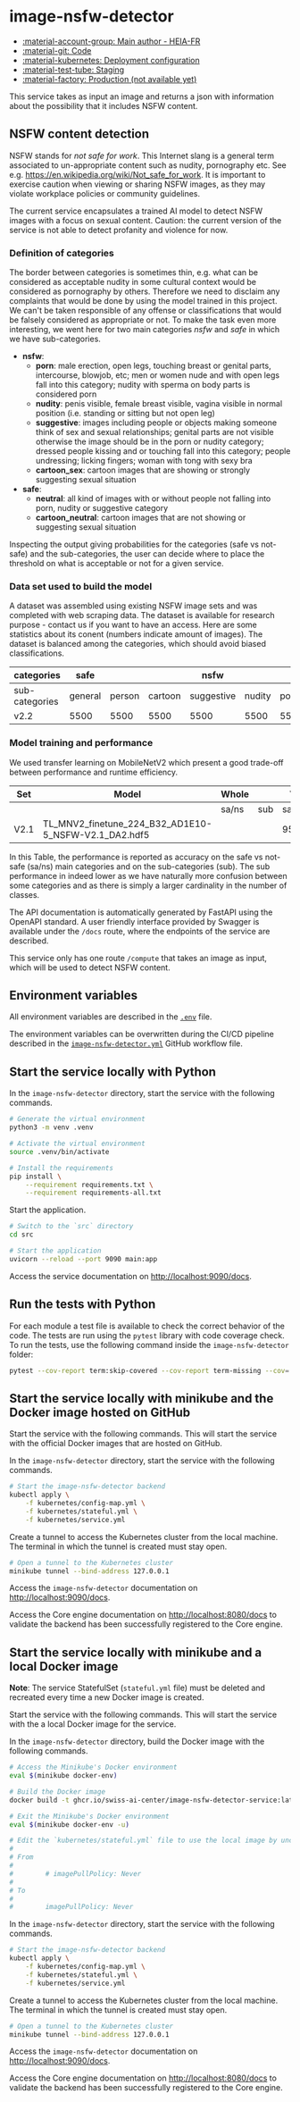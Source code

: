 # image-nsfw-detector

- [:material-account-group: Main author - HEIA-FR](https://www.hes-so.ch/swiss-ai-center/equipe)
- [:material-git: Code](https://github.com/swiss-ai-center/image-nsfw-detector-service)
- [:material-kubernetes: Deployment configuration](https://github.com/swiss-ai-center/image-nsfw-detector-service/tree/main/kubernetes)
- [:material-test-tube: Staging](https://image-nsfw-detector-swiss-ai-center.kube.isc.heia-fr.ch)
- [:material-factory: Production (not available yet)](https://image-nsfw-detector.swiss-ai-center.ch)

This service takes as input an image and returns a json with information about the possibility that it includes NSFW content.

## NSFW content detection

NSFW stands for *not safe for work*. This Internet slang is a general term associated to un-appropriate content such as nudity, pornography etc. See e.g. https://en.wikipedia.org/wiki/Not_safe_for_work. It is important to exercise caution when viewing or sharing NSFW images, as they may violate workplace policies or community guidelines.

The current service encapsulates a trained AI model to detect NSFW images with a focus on sexual content. Caution: the current version of the service is not able to detect profanity and violence for now.

### Definition of categories

The border between categories is sometimes thin, e.g. what can be 
considered as acceptable nudity in some cultural context would be considered as 
pornography by others. Therefore we need to disclaim any complaints that would
be done by using the model trained in this project. We can't be taken responsible
of any offense or classifications that would be falsely considered as appropriate 
or not. To make the task even more interesting, we went here for two main 
categories *nsfw* and *safe* in which we have sub-categories.

- **nsfw**:
  - **porn**: male erection, open legs, touching breast or genital parts, 
  intercourse, blowjob, etc; men or women nude and with open legs fall into
  this category; nudity with sperma on body parts is considered porn
  - **nudity**: penis visible, female breast visible, vagina visible in 
  normal position (i.e. standing or sitting but not open leg)
  - **suggestive**: images including people or objects making someone think 
  of sex and sexual relationships; genital parts are not visible otherwise
  the image should be in the porn or nudity category; dressed people kissing 
  and or touching fall into this category; people undressing; licking 
  fingers; woman with tong with sexy bra
  - **cartoon_sex**: cartoon images that are showing or strongly 
  suggesting sexual situation
- **safe**:
  - **neutral**: all kind of images with or without people not falling 
  into porn, nudity or suggestive category
  - **cartoon_neutral**: cartoon images that are not showing or  
  suggesting sexual situation

Inspecting the output giving probabilities for the categories (safe vs not-safe) and
the sub-categories, the user can decide where to place the threshold on what is 
acceptable or not for a given service.

### Data set used to build the model

A dataset was assembled using existing NSFW image sets and was completed with web scraping data.
The dataset is available for research purpose - contact us if you want to have an access. Here
are some statistics about its conent (numbers indicate amount of images). The dataset is balanced among
the categories, which should avoid biased classifications.

| categories     | safe    |        |         | nsfw       |        |      |         | total   |       |       |
|----------------|---------|--------|---------|------------|--------|------|---------|---------|-------|-------|
| sub-categories | general | person | cartoon | suggestive | nudity | porn | cartoon | safe    | nsfw  | all   |
| v2.2           | 5500    | 5500   | 5500    | 5500       | 5500   | 5500 | 5500    | 16500   | 22000 | 38500 |

### Model training and performance

We used transfer learning on MobileNetV2 which present a good trade-off between performance and runtime efficiency.

| Set  | Model                                                   | Whole |       | Val   |       | Test  |       |
|------|---------------------------------------------------------|-------|-------|-------|-------|-------|-------|
|      |                                                         | sa/ns | sub   | sa/ns | sub   | sa/ns | sub   |
| V2.1 | TL_MNV2_finetune_224_B32_AD1E10-5_NSFW-V2.1_DA2.hdf5    |       |       | 95.7% | 85.1% | 95.7% | 86.1% |

In this Table, the performance is reported as accuracy on the safe vs not-safe (sa/ns) main categories and
on the sub-categories (sub). The sub performance in indeed lower as we have naturally more confusion between
some categories and as there is simply a larger cardinality in the number of classes.

The API documentation is automatically generated by FastAPI using the OpenAPI
standard. A user friendly interface provided by Swagger is available under the
`/docs` route, where the endpoints of the service are described.

This service only has one route `/compute` that takes an image as input, which will be used to detect NSFW content.

## Environment variables

All environment variables are described in the
[`.env`](https://github.com/swiss-ai-center/image-nsfw-detector/blob/main/.env) file.

The environment variables can be overwritten during the CI/CD pipeline described
in the
[`image-nsfw-detector.yml`](https://github.com/swiss-ai-center/image-nsfw-detector/blob/main/.github/workflows/image-nsfw-detector.yml)
GitHub workflow file.

## Start the service locally with Python

In the `image-nsfw-detector` directory, start the service with the following commands.

```sh
# Generate the virtual environment
python3 -m venv .venv

# Activate the virtual environment
source .venv/bin/activate

# Install the requirements
pip install \
    --requirement requirements.txt \
    --requirement requirements-all.txt
```

Start the application.

```sh
# Switch to the `src` directory
cd src

# Start the application
uvicorn --reload --port 9090 main:app
```

Access the service documentation on <http://localhost:9090/docs>.

## Run the tests with Python

For each module a test file is available to check the correct behavior of the
code. The tests are run using the `pytest` library with code coverage check. To
run the tests, use the following command inside the `image-nsfw-detector` folder:

```sh
pytest --cov-report term:skip-covered --cov-report term-missing --cov=. -s --cov-config=.coveragerc
```

## Start the service locally with minikube and the Docker image hosted on GitHub

Start the service with the following commands. This will start the service with
the official Docker images that are hosted on GitHub.

In the `image-nsfw-detector` directory, start the service with the following commands.

```sh
# Start the image-nsfw-detector backend
kubectl apply \
    -f kubernetes/config-map.yml \
    -f kubernetes/stateful.yml \
    -f kubernetes/service.yml
```

Create a tunnel to access the Kubernetes cluster from the local machine. The
terminal in which the tunnel is created must stay open.

```sh
# Open a tunnel to the Kubernetes cluster
minikube tunnel --bind-address 127.0.0.1
```

Access the `image-nsfw-detector` documentation on <http://localhost:9090/docs>.

Access the Core engine documentation on <http://localhost:8080/docs> to validate
the backend has been successfully registered to the Core engine.

## Start the service locally with minikube and a local Docker image

**Note**: The service StatefulSet (`stateful.yml` file) must be deleted
and recreated every time a new Docker image is created.

Start the service with the following commands. This will start the service with
the a local Docker image for the service.

In the `image-nsfw-detector` directory, build the Docker image with the following commands.

```sh
# Access the Minikube's Docker environment
eval $(minikube docker-env)

# Build the Docker image
docker build -t ghcr.io/swiss-ai-center/image-nsfw-detector-service:latest .

# Exit the Minikube's Docker environment
eval $(minikube docker-env -u)

# Edit the `kubernetes/stateful.yml` file to use the local image by uncommented the line `imagePullPolicy`
#
# From
#
#        # imagePullPolicy: Never
#
# To
#
#        imagePullPolicy: Never
```

In the `image-nsfw-detector` directory, start the service with the following commands.

```sh
# Start the image-nsfw-detector backend
kubectl apply \
    -f kubernetes/config-map.yml \
    -f kubernetes/stateful.yml \
    -f kubernetes/service.yml
```

Create a tunnel to access the Kubernetes cluster from the local machine. The
terminal in which the tunnel is created must stay open.

```sh
# Open a tunnel to the Kubernetes cluster
minikube tunnel --bind-address 127.0.0.1
```

Access the `image-nsfw-detector` documentation on <http://localhost:9090/docs>.

Access the Core engine documentation on <http://localhost:8080/docs> to validate
the backend has been successfully registered to the Core engine.